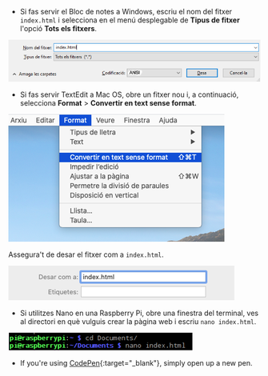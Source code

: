  -  Si fas servir el Bloc de notes a Windows, escriu el nom del fitxer `index.html` i selecciona en el menú desplegable de **Tipus de fitxer** l'opció **Tots els fitxers**.

  ![Desant com a HTML mitjançant el Bloc de notes](images/save-as-html-notepad.png)

 - Si fas servir TextEdit a Mac OS, obre un fitxer nou i, a continuació, selecciona **Format** > **Convertir en text sense format**.

  ![El Mac convertint a text pla](images/mac-make-plaintext.png)

  Assegura't de desar el fitxer com a `index.html`.

  ![El Mac guardant com a HTML](images/mac-name-file.png)

 - Si utilitzes Nano en una Raspberry Pi, obre una finestra del terminal, ves al directori en què vulguis crear la pàgina web i escriu `nano index.html`.

  ![El Nano creant HTML](images/pi-html-nano.png)

 - If you're using [CodePen](http://codepen.io){:target="_blank"}, simply open up a new pen.
